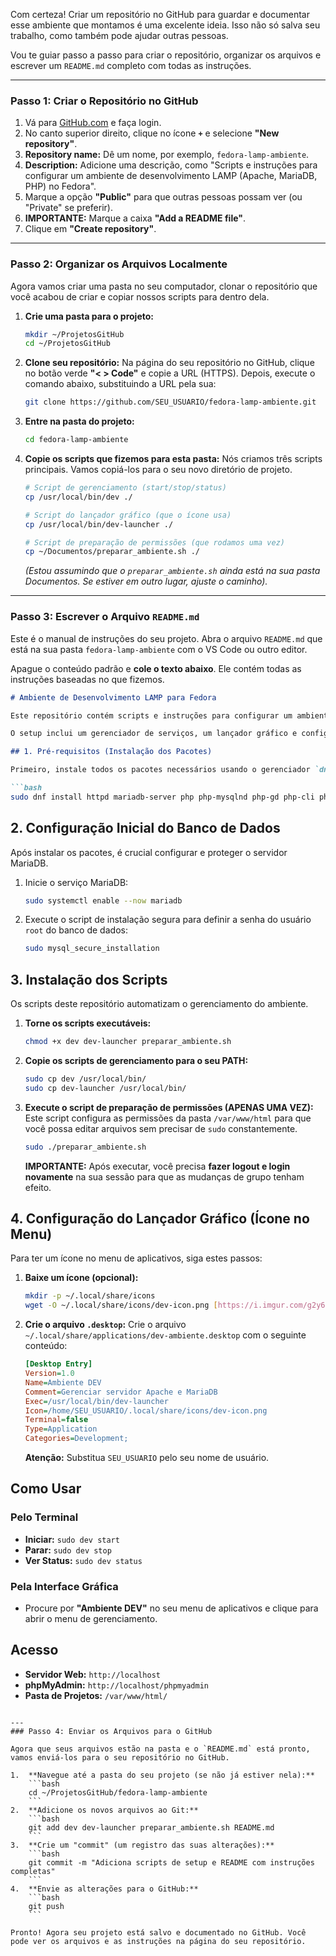 Com certeza\! Criar um repositório no GitHub para guardar e documentar esse ambiente que montamos é uma excelente ideia. Isso não só salva seu trabalho, como também pode ajudar outras pessoas.

Vou te guiar passo a passo para criar o repositório, organizar os arquivos e escrever um `README.md` completo com todas as instruções.

-----

### Passo 1: Criar o Repositório no GitHub

1.  Vá para [GitHub.com](https://github.com) e faça login.
2.  No canto superior direito, clique no ícone **`+`** e selecione **"New repository"**.
3.  **Repository name:** Dê um nome, por exemplo, `fedora-lamp-ambiente`.
4.  **Description:** Adicione uma descrição, como "Scripts e instruções para configurar um ambiente de desenvolvimento LAMP (Apache, MariaDB, PHP) no Fedora".
5.  Marque a opção **"Public"** para que outras pessoas possam ver (ou "Private" se preferir).
6.  **IMPORTANTE:** Marque a caixa **"Add a README file"**.
7.  Clique em **"Create repository"**.

-----

### Passo 2: Organizar os Arquivos Localmente

Agora vamos criar uma pasta no seu computador, clonar o repositório que você acabou de criar e copiar nossos scripts para dentro dela.

1.  **Crie uma pasta para o projeto:**

    ```bash
    mkdir ~/ProjetosGitHub
    cd ~/ProjetosGitHub
    ```

2.  **Clone seu repositório:**
    Na página do seu repositório no GitHub, clique no botão verde **"\< \> Code"** e copie a URL (HTTPS). Depois, execute o comando abaixo, substituindo a URL pela sua:

    ```bash
    git clone https://github.com/SEU_USUARIO/fedora-lamp-ambiente.git
    ```

3.  **Entre na pasta do projeto:**

    ```bash
    cd fedora-lamp-ambiente
    ```

4.  **Copie os scripts que fizemos para esta pasta:**
    Nós criamos três scripts principais. Vamos copiá-los para o seu novo diretório de projeto.

    ```bash
    # Script de gerenciamento (start/stop/status)
    cp /usr/local/bin/dev ./

    # Script do lançador gráfico (que o ícone usa)
    cp /usr/local/bin/dev-launcher ./

    # Script de preparação de permissões (que rodamos uma vez)
    cp ~/Documentos/preparar_ambiente.sh ./ 
    ```

    *(Estou assumindo que o `preparar_ambiente.sh` ainda está na sua pasta Documentos. Se estiver em outro lugar, ajuste o caminho).*

-----

### Passo 3: Escrever o Arquivo `README.md`

Este é o manual de instruções do seu projeto. Abra o arquivo `README.md` que está na sua pasta `fedora-lamp-ambiente` com o VS Code ou outro editor.

Apague o conteúdo padrão e **cole o texto abaixo**. Ele contém todas as instruções baseadas no que fizemos.

````markdown
# Ambiente de Desenvolvimento LAMP para Fedora

Este repositório contém scripts e instruções para configurar um ambiente de desenvolvimento web completo (Apache, MariaDB, PHP) em uma instalação do Fedora Workstation.

O setup inclui um gerenciador de serviços, um lançador gráfico e configurações de permissões para facilitar o desenvolvimento.

## 1. Pré-requisitos (Instalação dos Pacotes)

Primeiro, instale todos os pacotes necessários usando o gerenciador `dnf`.

```bash
sudo dnf install httpd mariadb-server php php-mysqlnd php-gd php-cli php-json php-mbstring phpmyadmin zenity
````

## 2\. Configuração Inicial do Banco de Dados

Após instalar os pacotes, é crucial configurar e proteger o servidor MariaDB.

1.  Inicie o serviço MariaDB:
    ```bash
    sudo systemctl enable --now mariadb
    ```
2.  Execute o script de instalação segura para definir a senha do usuário `root` do banco de dados:
    ```bash
    sudo mysql_secure_installation
    ```

## 3\. Instalação dos Scripts

Os scripts deste repositório automatizam o gerenciamento do ambiente.

1.  **Torne os scripts executáveis:**

    ```bash
    chmod +x dev dev-launcher preparar_ambiente.sh
    ```

2.  **Copie os scripts de gerenciamento para o seu PATH:**

    ```bash
    sudo cp dev /usr/local/bin/
    sudo cp dev-launcher /usr/local/bin/
    ```

3.  **Execute o script de preparação de permissões (APENAS UMA VEZ):**
    Este script configura as permissões da pasta `/var/www/html` para que você possa editar arquivos sem precisar de `sudo` constantemente.

    ```bash
    sudo ./preparar_ambiente.sh
    ```

    **IMPORTANTE:** Após executar, você precisa **fazer logout e login novamente** na sua sessão para que as mudanças de grupo tenham efeito.

## 4\. Configuração do Lançador Gráfico (Ícone no Menu)

Para ter um ícone no menu de aplicativos, siga estes passos:

1.  **Baixe um ícone (opcional):**

    ```bash
    mkdir -p ~/.local/share/icons
    wget -O ~/.local/share/icons/dev-icon.png [https://i.imgur.com/g2y6MAJ.png](https://i.imgur.com/g2y6MAJ.png)
    ```

2.  **Crie o arquivo `.desktop`:**
    Crie o arquivo `~/.local/share/applications/dev-ambiente.desktop` com o seguinte conteúdo:

    ```ini
    [Desktop Entry]
    Version=1.0
    Name=Ambiente DEV
    Comment=Gerenciar servidor Apache e MariaDB
    Exec=/usr/local/bin/dev-launcher
    Icon=/home/SEU_USUARIO/.local/share/icons/dev-icon.png
    Terminal=false
    Type=Application
    Categories=Development;
    ```

    **Atenção:** Substitua `SEU_USUARIO` pelo seu nome de usuário.

## Como Usar

### Pelo Terminal

  - **Iniciar:** `sudo dev start`
  - **Parar:** `sudo dev stop`
  - **Ver Status:** `sudo dev status`

### Pela Interface Gráfica

  - Procure por **"Ambiente DEV"** no seu menu de aplicativos e clique para abrir o menu de gerenciamento.

## Acesso

  - **Servidor Web:** `http://localhost`
  - **phpMyAdmin:** `http://localhost/phpmyadmin`
  - **Pasta de Projetos:** `/var/www/html/`

<!-- end list -->

````

---
### Passo 4: Enviar os Arquivos para o GitHub

Agora que seus arquivos estão na pasta e o `README.md` está pronto, vamos enviá-los para o seu repositório no GitHub.

1.  **Navegue até a pasta do seu projeto (se não já estiver nela):**
    ```bash
    cd ~/ProjetosGitHub/fedora-lamp-ambiente
    ```
2.  **Adicione os novos arquivos ao Git:**
    ```bash
    git add dev dev-launcher preparar_ambiente.sh README.md
    ```
3.  **Crie um "commit" (um registro das suas alterações):**
    ```bash
    git commit -m "Adiciona scripts de setup e README com instruções completas"
    ```
4.  **Envie as alterações para o GitHub:**
    ```bash
    git push
    ```

Pronto! Agora seu projeto está salvo e documentado no GitHub. Você pode ver os arquivos e as instruções na página do seu repositório.
````